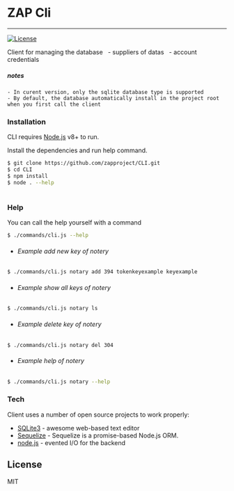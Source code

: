 # ZAP Cli
----------

[![License](https://img.shields.io/npm/l/sequelize.svg?maxAge=2592000?style=plastic)](https://github.com/sequelize/sequelize/blob/master/LICENSE)


Client for managing the database
  - suppliers of datas
  - account credentials

##### notes
```
- In curent version, only the sqlite database type is supported
- By default, the database automatically install in the project root when you first call the client
```

### Installation

CLI requires [Node.js](https://nodejs.org/) v8+ to run.

Install the dependencies and run help command.

```sh
$ git clone https://github.com/zapproject/CLI.git
$ cd CLI
$ npm install
$ node . --help
```


#
### Help

You can call the help yourself with a command
```sh
$ ./commands/cli.js --help
```
* ###### Example add new key of notery
```sh
$ ./commands/cli.js notary add 394 tokenkeyexample keyexample
```
* ###### Example show all keys of notery
```sh
$ ./commands/cli.js notary ls
```
* ###### Example delete key of notery
```sh
$ ./commands/cli.js notary del 304
```
* ###### Example help of notery
```sh
$ ./commands/cli.js notary --help
```

### Tech

Client uses a number of open source projects to work properly:


* [SQLite3] - awesome web-based text editor
* [Sequelize] - Sequelize is a promise-based Node.js ORM.
* [node.js] - evented I/O for the backend

License
---
MIT


[Sequelize]: <http://docs.sequelizejs.com/>
[SQLite3]: <https://github.com/mapbox/node-sqlite3>
[node.js]: <http://nodejs.org>
